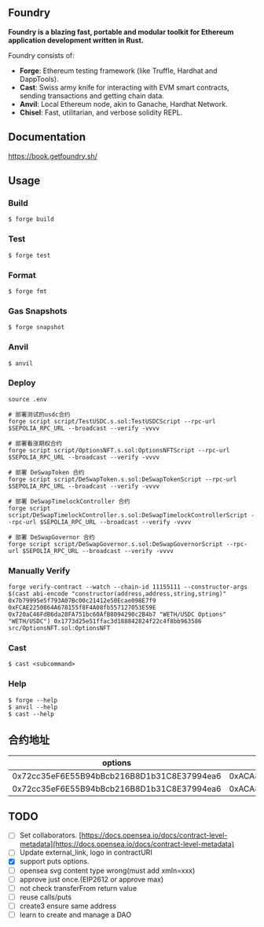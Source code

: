 ## Foundry

**Foundry is a blazing fast, portable and modular toolkit for Ethereum application development written in Rust.**

Foundry consists of:

-   **Forge**: Ethereum testing framework (like Truffle, Hardhat and DappTools).
-   **Cast**: Swiss army knife for interacting with EVM smart contracts, sending transactions and getting chain data.
-   **Anvil**: Local Ethereum node, akin to Ganache, Hardhat Network.
-   **Chisel**: Fast, utilitarian, and verbose solidity REPL.

## Documentation

https://book.getfoundry.sh/

## Usage

### Build

```shell
$ forge build
```

### Test

```shell
$ forge test
```

### Format

```shell
$ forge fmt
```

### Gas Snapshots

```shell
$ forge snapshot
```

### Anvil

```shell
$ anvil
```

### Deploy

```shell
source .env

# 部署测试的usdc合约
forge script script/TestUSDC.s.sol:TestUSDCScript --rpc-url $SEPOLIA_RPC_URL --broadcast --verify -vvvv

# 部署看涨期权合约
forge script script/OptionsNFT.s.sol:OptionsNFTScript --rpc-url $SEPOLIA_RPC_URL --broadcast --verify -vvvv

# 部署 DeSwapToken 合约
forge script script/DeSwapToken.s.sol:DeSwapTokenScript --rpc-url $SEPOLIA_RPC_URL --broadcast --verify -vvvv

# 部署 DeSwapTimelockController 合约
forge script script/DeSwapTimelockController.s.sol:DeSwapTimelockControllerScript --rpc-url $SEPOLIA_RPC_URL --broadcast --verify -vvvv

# 部署 DeSwapGovernor 合约
forge script script/DeSwapGovernor.s.sol:DeSwapGovernorScript --rpc-url $SEPOLIA_RPC_URL --broadcast --verify -vvvv
```

### Manually Verify
```shell
forge verify-contract --watch --chain-id 11155111 --constructor-args $(cast abi-encode "constructor(address,address,string,string)" 0x7b79995e5f793A07Bc00c21412e50Ecae098E7f9 0xFCAE2250864A678155f8F4A08fb557127053E59E 0x720aC46FdB6da28FA751bc60AfB8094290c2B4b7 "WETH/USDC Options" "WETH/USDC") 0x1773d25e51ffac3d188842824f22c4f8bb963586 src/OptionsNFT.sol:OptionsNFT
```

### Cast

```shell
$ cast <subcommand>
```

### Help

```shell
$ forge --help
$ anvil --help
$ cast --help
```

## 合约地址

| options | DeSwapToken | DeSwapTimelockController | DeSwapGovernor | weth | usdc | network |
| --- | --- | --- | --- | --- | --- | --- |
| 0x72cc35eF6E55B94bBcb216B8D1b31C8E37994ea6 | 0xACA8cC8BC17D7A3e6cB62065F2C79dC66FbBC86C |  0x7557fc1e59e52D28546A9042579a4E2873c8a9F4 | 0x5A3036AAfd7213bF330d08273cee0C8734b7312E | 0x7b79995e5f793A07Bc00c21412e50Ecae098E7f9 | 0xFCAE2250864A678155f8F4A08fb557127053E59E | sepolia |
| 0x72cc35eF6E55B94bBcb216B8D1b31C8E37994ea6 | 0xACA8cC8BC17D7A3e6cB62065F2C79dC66FbBC86C |  0x25D30E1Bb90F197FED0eF5D8f097b3F020ff61c1 | 0xBC798828A55F102CB8Ac6BDE9b1Fdda6A7eb0A91 | 0x7b79995e5f793A07Bc00c21412e50Ecae098E7f9 | 0xFCAE2250864A678155f8F4A08fb557127053E59E | sepolia |


## TODO
- [ ] Set collaborators. [https://docs.opensea.io/docs/contract-level-metadata](https://docs.opensea.io/docs/contract-level-metadata)
- [ ] Update external_link, logo in contractURI
- [x] support puts options.
- [ ] opensea svg content type wrong(must add xmln=xxx)
- [ ] approve just once.(EIP2612 or approve max)
- [ ] not check transferFrom return value
- [ ] reuse calls/puts
- [ ] create3 ensure same address
- [ ] learn to create and manage a DAO
